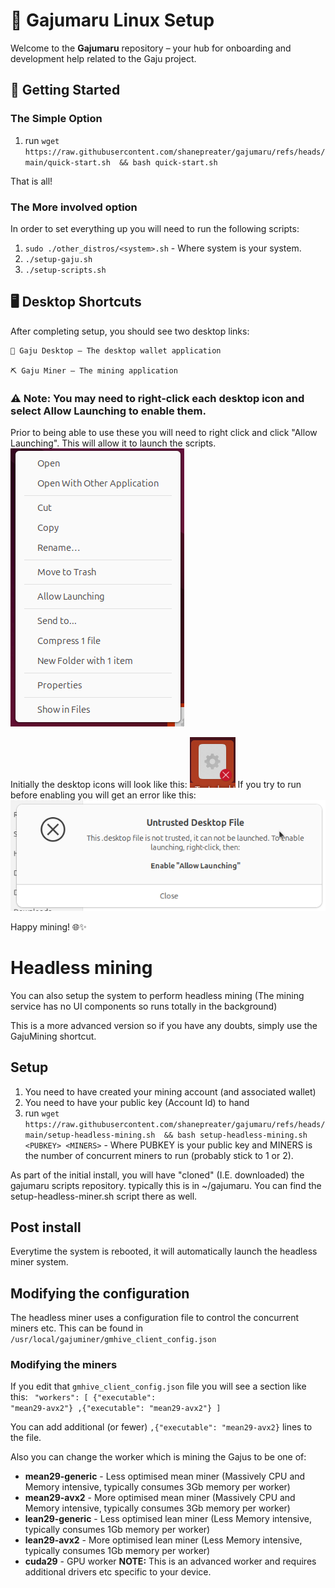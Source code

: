 # 🌳 Gajumaru Linux Setup

Welcome to the **Gajumaru** repository – your hub for onboarding and development help related to the Gaju project.

## 🚀 Getting Started
### The Simple Option
1. run `wget https://raw.githubusercontent.com/shanepreater/gajumaru/refs/heads/main/quick-start.sh  && bash quick-start.sh`

That is all!

### The More involved option
In order to set everything up you will need to run the following scripts:
1. `sudo ./other_distros/<system>.sh` - Where system is your system.
2. `./setup-gaju.sh`
3. `./setup-scripts.sh`

## 🖥️ Desktop Shortcuts

After completing setup, you should see two desktop links:

    💼 Gaju Desktop – The desktop wallet application

    ⛏️ Gaju Miner – The mining application

    
### ⚠️  Note: You may need to right-click each desktop icon and select Allow Launching to enable them.

Prior to being able to use these you will need to right click and click "Allow Launching". This will allow it to launch the scripts.
![Context menu](images/context-menu.png?raw=true "Context menu")

Initially the desktop icons will look like this: 
![Desktop icon pre-enabling](images/icon-with-cross.png?raw=true "Cleanly installed icon")
If you try to run before enabling you will get an error like this: 
![Launch error](images/launch-fail.png?raw=true "Launcher failure")


Happy mining! 🌐✨

# Headless mining
You can also setup the system to perform headless mining (The mining service has no UI components so runs totally in the background)

This is a more advanced version so if you have any doubts, simply use the GajuMining shortcut.

## Setup
1. You need to have created your mining account (and associated wallet)
2. You need to have your public key (Account Id) to hand
3. run `wget https://raw.githubusercontent.com/shanepreater/gajumaru/refs/heads/main/setup-headless-mining.sh  && bash setup-headless-mining.sh <PUBKEY> <MINERS>` - Where PUBKEY is your public key and MINERS is the number of concurrent miners to run (probably stick to 1 or 2).

As part of the initial install, you will have "cloned" (I.E. downloaded) the gajumaru scripts repository. typically this is in ~/gajumaru.
You can find the setup-headless-miner.sh script there as well.

## Post install
Everytime the system is rebooted, it will automatically launch the headless miner system.

## Modifying the configuration
The headless miner uses a configuration file to control the concurrent miners etc. This can be found in `/usr/local/gajuminer/gmhive_client_config.json`

### Modifying the miners
If you edit that `gmhive_client_config.json` file you will see a section like this:
<code>
  "workers": [
    {"executable": "mean29-avx2"}
    ,{"executable": "mean29-avx2"}
  ]
</code>

You can add additional (or fewer) `,{"executable": "mean29-avx2}` lines to the file. 

Also you can change the worker which is mining the Gajus to be one of:
* **mean29-generic** - Less optimised mean miner (Massively CPU and Memory intensive, typically consumes 3Gb memory per worker)
* **mean29-avx2** - More optimised mean miner (Massively CPU and Memory intensive, typically consumes 3Gb memory per worker)
* **lean29-generic** - Less optimised lean miner (Less Memory intensive, typically consumes 1Gb memory per worker)
* **lean29-avx2** - More optimised lean miner (Less Memory intensive, typically consumes 1Gb memory per worker)
* **cuda29** - GPU worker **NOTE:** This is an advanced worker and requires additional drivers etc specific to your device.
